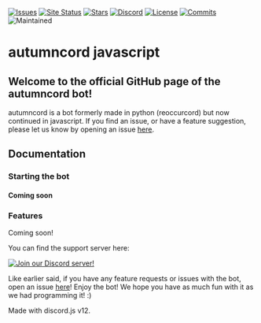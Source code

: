 [![Issues](https://img.shields.io/github/issues/reoccurdevs/autumncord.svg?colorB=5e03fc)](https://github.com/reoccurdevs/autumncord/issues)
[![Site Status](https://img.shields.io/website?down_color=lightgrey&down_message=offline&up_color=purple&up_message=online&url=https%3A%2F%2Frc.reoccur.tech)](https://rc.reoccur.tech)
[![Stars](https://img.shields.io/github/stars/reoccurdevs/autumncord?style=social)](https://github.com/reoccurdevs/autumncord/stargazers)
[![Discord](https://canary.discord.com/api/guilds/892934149881610240/widget.png?style=shield)](https://discord.gg/hkUa3gpj8T)
[![License](https://img.shields.io/github/license/reoccurdevs/autumncord)](https://github.com/reoccurdevs/autumncord/blob/main/LICENSE)
[![Commits](https://img.shields.io/github/commit-activity/m/reoccurdevs/autumncord)](https://github.com/reoccurdevs/autumncord/commits/main)
![Maintained](https://img.shields.io/maintenance/yes/2021)

# autumncord javascript
## Welcome to the official GitHub page of the autumncord bot!
autumncord is a bot formerly made in python (reoccurcord) but now continued in javascript.
If you find an issue, or have a feature suggestion, please let us know by opening an issue [here](https://github.com/reoccurdevs/autumncord/issues).

## Documentation

### Starting the bot
#### Coming soon

### Features

Coming soon!

You can find the support server here:

[![Join our Discord server!](https://canary.discord.com/api/guilds/892934149881610240/widget.png?style=banner2)](http://discord.gg/hkUa3gpj8T)

Like earlier said, if you have any feature requests or issues with the bot, open an issue [here](https://github.com/reoccurdevs/autumncord/issues)!
Enjoy the bot! We hope you have as much fun with it as we had programming it! :)

Made with discord.js v12.
